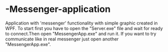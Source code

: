 # -Messenger-application
Application with 'messenger' functionality with simple graphic created in WPF.  To start first you have to open the "Server.exe" file and wait for ready to connect.Then open "MessengerApp.exe" and run it.
If you want to try communicate like in real messenger just open another "MessengerApp.exe".
